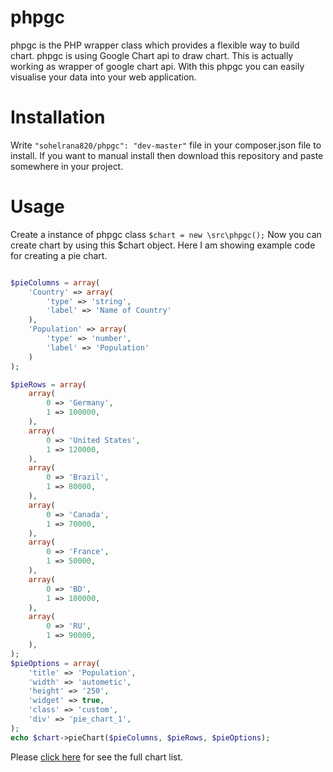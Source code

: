 # phpgc

phpgc is the PHP wrapper class which provides a flexible way to build chart. phpgc is using Google Chart api to draw chart. This is actually working as wrapper of google chart api. With this phpgc you can easily visualise your data into your web application.

Installation
============
Write ``` "sohelrana820/phpgc": "dev-master" ``` file in your composer.json file to install. If you want to manual install then download this repository and paste somewhere in your project.

Usage
=====
Create a instance of phpgc class ``` $chart = new \src\phpgc(); ``` Now you can create chart by using this $chart object. Here I am showing example code for creating a pie chart.

```php

$pieColumns = array(
    'Country' => array(
        'type' => 'string',
        'label' => 'Name of Country'
    ),
    'Population' => array(
        'type' => 'number',
        'label' => 'Population'
    )
);

$pieRows = array(
    array(
        0 => 'Germany',
        1 => 100000,
    ),
    array(
        0 => 'United States',
        1 => 120000,
    ),
    array(
        0 => 'Brazil',
        1 => 80000,
    ),
    array(
        0 => 'Canada',
        1 => 70000,
    ),
    array(
        0 => 'France',
        1 => 50000,
    ),
    array(
        0 => 'BD',
        1 => 100000,
    ),
    array(
        0 => 'RU',
        1 => 90000,
    ),
);
$pieOptions = array(
    'title' => 'Population',
    'width' => 'autometic',
    'height' => '250',
    'widget' => true,
    'class' => 'custom',
    'div' => 'pie_chart_1',
);
echo $chart->pieChart($pieColumns, $pieRows, $pieOptions);

```

Please [click here](http://sohelrana.me/phpgc) for see the full chart list.

